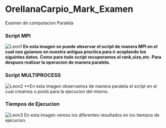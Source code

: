 # OrellanaCarpio_Mark_Examen
Examen de computacion Paralela
### Script MPI
![Leon1](https://user-images.githubusercontent.com/34308578/83832317-f7caba00-a6ae-11ea-8e40-e7b922b93192.PNG)
**En esta imagen se puede observar el script de manera MPI en el cual nos guiamos en nuestra antigua practica para ir acoplando los siguintes datos. Como para todo script recuperamos el rank,size,etc. Para despues realizar la operacion de manera paralela.**

### Script MULTIPROCESS
![Leon2](https://user-images.githubusercontent.com/34308578/83832498-7162a800-a6af-11ea-8bee-b4d7231db7ba.PNG)
**En esta imagen observamos de manera paralela el script en el cual creamos o pools para la ejecucion del mismo.


### Tiempos de Ejecucion

![Leon3](https://user-images.githubusercontent.com/34308578/83832574-9f47ec80-a6af-11ea-9a82-25bf6cd70ca8.PNG)
En esta imagen vemos los diferentes resultados en los tiempos de ejecucion.


